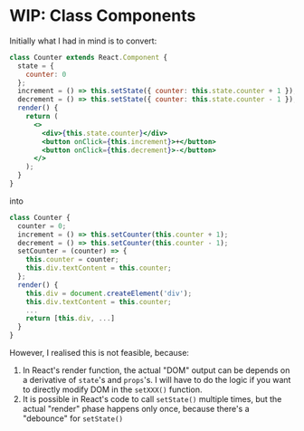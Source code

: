 # WIP: Class Components

Initially what I had in mind is to convert:

```jsx
class Counter extends React.Component {
  state = {
    counter: 0
  };
  increment = () => this.setState({ counter: this.state.counter + 1 });
  decrement = () => this.setState({ counter: this.state.counter - 1 });
  render() {
    return (
      <>
        <div>{this.state.counter}</div>
        <button onClick={this.increment}>+</button>
        <button onClick={this.decrement}>-</button>
      </>
    );
  }
}
```

into 

```js
class Counter {
  counter = 0;
  increment = () => this.setCounter(this.counter + 1);
  decrement = () => this.setCounter(this.counter - 1);
  setCounter = (counter) => {
    this.counter = counter;
    this.div.textContent = this.counter;
  };
  render() {
    this.div = document.createElement('div');
    this.div.textContent = this.counter;
    ...
    return [this.div, ...]
  }
}
```

However, I realised this is not feasible, because:
1. In React's render function, the actual "DOM" output can be depends on a derivative of `state`'s and `props`'s. I will have to do the logic if you want to directly modify DOM in the `setXXX()` function.
2. It is possible in React's code to call `setState()` multiple times, but the actual "render" phase happens only once, because there's a "debounce" for `setState()`
